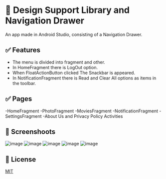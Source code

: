 
# 📰 Design Support Library and Navigation Drawer

An app made in Android Studio, consisting of a Navigation Drawer.

## ✅ Features 
 - The menu is divided into fragment and other.
 - In HomeFragment there is LogOut option.
 - When FloatActionButton clicked The Snackbar is appeared.
 - In NotificationFragment there is Read and Clear All options as items in the toolbar.

## ✅ Pages
-HomeFragment
-PhotoFragment
-MoviesFragment
-NotificationFragment
-SettingsFragment
-About Us and Privacy Policy Activities

## 📸 Screenshoots 
![image](https://user-images.githubusercontent.com/65781156/144705915-01ae6e85-c75d-473e-ae3e-348056fc4298.png)
![image](https://user-images.githubusercontent.com/65781156/144706052-8ac4ba07-9abf-4919-8913-249dfd18e8c1.png)
![image](https://user-images.githubusercontent.com/65781156/144706240-941b11ec-e481-44dc-b93e-611a31fe0adb.png)
![image](https://user-images.githubusercontent.com/65781156/144706255-26ba888a-fbf7-4996-bf9a-a524606e058a.png)
![image](https://user-images.githubusercontent.com/65781156/144706309-038ec8e6-94bb-4004-ab89-f144d8c893b7.png)



## 📄 License
[MIT](https://choosealicense.com/licenses/mit/)
